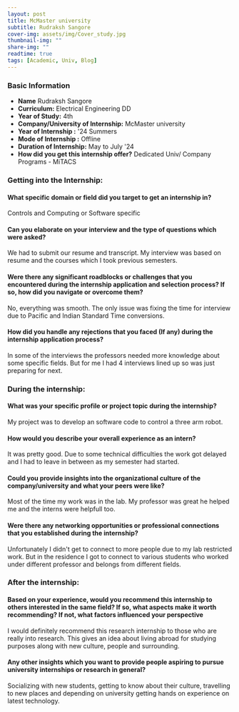 ```yaml
---
layout: post
title: McMaster university
subtitle: Rudraksh Sangore
cover-img: assets/img/Cover_study.jpg
thumbnail-img: ""
share-img: ""
readtime: true
tags: [Academic, Univ, Blog]
---
```

### Basic Information

- **Name** Rudraksh Sangore
- **Curriculum:** Electrical Engineering DD
- **Year of Study:** 4th
- **Company/University of Internship:** McMaster university
- **Year of Internship :** '24 Summers
- **Mode of Internship :** Offline
- **Duration of Internship:** May to July '24
- **How did you get this internship offer?** Dedicated Univ/ Company Programs - MiTACS

### Getting into the Internship:

#### What specific domain or field did you target to get an internship in?
Controls and Computing or Software specific


#### Can you elaborate on your interview and the type of questions which were asked?
We had to submit our resume and transcript. My interview was based on resume and the courses which I took previous semesters.

#### Were there any significant roadblocks or challenges that you encountered during the internship application and selection process? If so, how did you navigate or overcome them?
No, everything was smooth. The only issue was fixing the time for interview due to Pacific and Indian Standard Time conversions.

#### How did you handle any rejections that you faced (If any) during the internship application process?
In some of the interviews the professors needed more knowledge about some specific fields. But for me I had 4 interviews lined up so was just preparing for next.

### During the internship:
#### What was your specific profile or project topic during the internship?
My project was to develop an software code to control a three arm robot.

#### How would you describe your overall experience as an intern?
It was pretty good. Due to some technical difficulties the work got delayed and I had to leave in between as my semester had started.

#### Could you provide insights into the organizational culture of the company/university and what your peers were like?
Most of the time my work was in the lab. My professor was great he helped me and the interns were helpfull too.

#### Were there any networking opportunities or professional connections that you established during the internship?
Unfortunately I didn't get to connect to more people due to my lab restricted work. But in the residence I got to connect to various students who worked under different professor and belongs from different fields.

### After the internship:

#### Based on your experience, would you recommend this internship to others interested in the same field? If so, what aspects make it worth recommending? If not, what factors influenced your perspective
I would definitely recommend this research internship to those who are really into research. This gives an idea about living abroad for studying purposes along with new culture, people and surrounding. 

#### Any other insights which you want to provide people aspiring to pursue university internships or research in general?
Socializing with new students, getting to know about their culture, travelling to new places and depending on university getting hands on experience on latest technology.